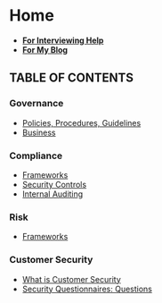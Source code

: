 # Home

* ****[**For Interviewing Help**](https://app.gitbook.com/o/-MkdsnwF35m6HJ1J\_0-T/s/BIm2o6QrWUhrRmMBzZ4i/)****
* ****[**For My Blog**](https://songer.pro)****

## **TABLE OF CONTENTS**

### Governance

* [Policies, Procedures, Guidelines](governance/policies-procedures-and-guidelines/)
* [Business](governance/business/)

### Compliance

* [Frameworks](compliance/frameworks/)
* [Security Controls](compliance/security-controls/)
* [Internal Auditing](compliance/internal-auditing/)

### Risk

* [Frameworks](risk/frameworks.md)

### Customer Security

* [What is Customer Security](customer-security/what-is-customer-security.md)
* [Security Questionnaires: Questions](customer-security/security-questionnaires-questions/)









